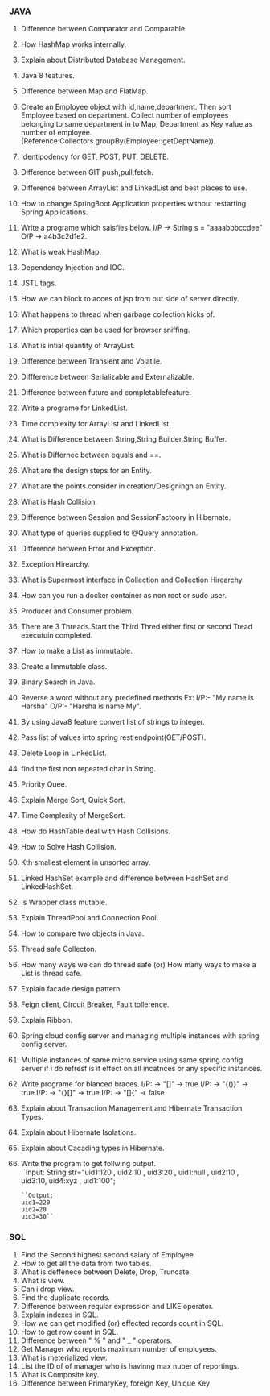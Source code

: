 ### JAVA
1. Difference between Comparator and Comparable.
2. How HashMap works internally.
3. Explain about Distributed Database Management.
4. Java 8 features.
5. Difference between Map and FlatMap.
6. Create an Employee object with id,name,department. Then sort Employee based on department. Collect number of employees belonging to same department in to Map, Department as Key value as number of employee. (Reference:Collectors.groupBy(Employee::getDeptName)).
7. Identipodency for GET, POST, PUT, DELETE.
9. Difference between GIT push,pull,fetch.
10. Difference between ArrayList and LinkedList and best places to use.
11. How to change SpringBoot Application properties without restarting Spring Applications.
12. Write a programe which saisfies below.
        I/P -> String s = "aaaabbbccdee"
        O/P -> a4b3c2d1e2.
12. What is weak HashMap.
13. Dependency Injection and IOC.
14. JSTL tags.
15. How we can block to acces of jsp from out side of server directly.
16. What happens to thread when garbage collection kicks of.
17. Which properties can be used for browser sniffing.
18. What is intial quantity of ArrayList.
19. Difference between Transient and Volatile.
20. Diffference between Serializable and Externalizable.
21. Difference between future and completablefeature.
22. Write a programe for LinkedList.
23. Time complexity for ArrayList and LinkedList.
24. What is Difference between String,String Builder,String Buffer.
25. What is Differnec between equals and ==.
26. What are the design steps for an Entity.
27. What are the points consider in creation/Designingn an Entity.
28. What is Hash Collision.
29. Difference between Session and SessionFactoory in Hibernate.
30. What type of queries supplied to @Query annotation.
31. Difference between Error and Exception.
32. Exception Hirearchy.
33. What is Supermost interface in Collection and Collection Hirearchy.
34. How can you run a docker container as non root or sudo user.
35. Producer and Consumer problem.
36. There are 3 Threads.Start the Third Thred either first or second Tread executuin completed.
37. How to make a List as immutable.
38. Create a Immutable class.
39. Binary Search in Java.
40. Reverse a word without any predefined methods Ex: I/P:- "My name is Harsha"  O/P:- "Harsha is name My".
41. By using Java8 feature convert list of strings to integer.
42. Pass list of values into spring rest endpoint(GET/POST).
43. Delete Loop in LinkedList.
44. find the first non repeated char in String.
45. Priority Quee.
46. Explain Merge Sort, Quick Sort.
47. Time Complexity of MergeSort.
48. How do HashTable deal with Hash Collisions.
49. How to Solve Hash Collision.
50. Kth smallest element in unsorted array.
51. Linked HashSet example and difference between HashSet and LinkedHashSet.
52. Is Wrapper class mutable.
53. Explain ThreadPool and Connection Pool.
54. How to compare two objects in Java.
55. Thread safe Collecton.
56. How many ways we can do thread safe (or) How many ways to make a List is thread safe.
57. Explain facade design pattern.
58. Feign client, Circuit Breaker, Fault tollerence.
59. Explain Ribbon.
60. Spring cloud config server and managing multiple instances with spring config server.
61. Multiple instances of same micro service using same spring config server if i do refresf is it effect on all incatnces or any specific instances.  
62. Write programe for blanced braces.
        I/P: -> "[]" -> true
        I/P: -> "{()}" -> true
        I/P: -> "{}[]" -> true
        I/P: -> "[]{" -> false
63. Explain about Transaction Management and Hibernate Transaction Types.
64. Explain about Hibernate Isolations.
65. Explain about Cacading types in Hibernate.
66. Write the program to get follwing output.     
        ``Input:  String str="uid1:120 , uid2:10 , uid3:20 , uid1:null , uid2:10 , uid3:10, uid4:xyz , uid1:100";
        
        ``Output:
        uid1=220
        uid2=20
        uid3=30``
            
        
### SQL
1. Find the Second highest second salary of Employee.
2. How to get all the data from two tables.
3. What is deffenece between Delete, Drop, Truncate.
4. What is view.
5. Can i drop view.
6. Find the duplicate records.
7. Difference between reqular expression and LIKE operator.
8. Explain indexes in SQL.
9. How we can get modified (or) effected records count in SQL.
10. How to get row count in SQL.
11. Difference between " % " and " _ " operators.
12. Get Manager who reports maximum number of employees.
13. What is meterialized view.
14. List the ID of of manager who is havinng max nuber of reportings.
15. What is Composite key.
16. Difference between PrimaryKey, foreign Key, Unique Key 
